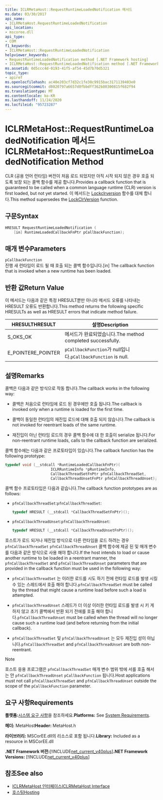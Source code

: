 ```yaml
---
title: ICLRMetaHost::RequestRuntimeLoadedNotification 메서드
ms.date: 03/30/2017
api_name:
- ICLRMetaHost.RequestRuntimeLoadedNotification
api_location:
- mscoree.dll
api_type:
- COM
f1_keywords:
- ICLRMetaHost::RequestRuntimeLoadedNotification
helpviewer_keywords:
- RequestRuntimeLoadedNotification method [.NET Framework hosting]
- ICLRMetaHost::RequestRuntimeLoadedNotification method [.NET Framework hosting]
ms.assetid: 0d5ccc4d-0193-41f5-af54-45d7b70d5321
topic_type:
- apiref
ms.openlocfilehash: ac40e203cf7d32c1fe30c9915bac3171139403e0
ms.sourcegitcommit: d8020797a6657d0fbbdff362b80300815f682f94
ms.translationtype: MT
ms.contentlocale: ko-KR
ms.lasthandoff: 11/24/2020
ms.locfileid: "95723287"
---
```

# <a name="iclrmetahostrequestruntimeloadednotification-method"></a><span data-ttu-id="dca9d-102">ICLRMetaHost::RequestRuntimeLoadedNotification 메서드</span><span class="sxs-lookup"><span data-stu-id="dca9d-102">ICLRMetaHost::RequestRuntimeLoadedNotification Method</span></span>

<span data-ttu-id="dca9d-103">CLR (공용 언어 런타임) 버전이 처음 로드 되었지만 아직 시작 되지 않은 경우 호출 되도록 보장 되는 콜백 함수를 제공 합니다.</span><span class="sxs-lookup"><span data-stu-id="dca9d-103">Provides a callback function that is guaranteed to be called when a common language runtime (CLR) version is first loaded, but not yet started.</span></span> <span data-ttu-id="dca9d-104">이 메서드는 [Lockclrversion](lockclrversion-function.md) 함수를 대체 합니다.</span><span class="sxs-lookup"><span data-stu-id="dca9d-104">This method supersedes the [LockClrVersion](lockclrversion-function.md) function.</span></span>  
  
## <a name="syntax"></a><span data-ttu-id="dca9d-105">구문</span><span class="sxs-lookup"><span data-stu-id="dca9d-105">Syntax</span></span>  
  
```cpp  
HRESULT RequestRuntimeLoadedNotification (  
    [in] RuntimeLoadedCallbackFnPtr pCallbackFunction);  
```  
  
## <a name="parameters"></a><span data-ttu-id="dca9d-106">매개 변수</span><span class="sxs-lookup"><span data-stu-id="dca9d-106">Parameters</span></span>  

 `pCallbackFunction`  
 <span data-ttu-id="dca9d-107">진행 새 런타임이 로드 될 때 호출 되는 콜백 함수입니다.</span><span class="sxs-lookup"><span data-stu-id="dca9d-107">[in] The callback function that is invoked when a new runtime has been loaded.</span></span>  
  
## <a name="return-value"></a><span data-ttu-id="dca9d-108">반환 값</span><span class="sxs-lookup"><span data-stu-id="dca9d-108">Return Value</span></span>  

 <span data-ttu-id="dca9d-109">이 메서드는 다음과 같은 특정 HRESULT뿐만 아니라 메서드 오류를 나타내는 HRESULT 오류도 반환합니다.</span><span class="sxs-lookup"><span data-stu-id="dca9d-109">This method returns the following specific HRESULTs as well as HRESULT errors that indicate method failure.</span></span>  
  
|<span data-ttu-id="dca9d-110">HRESULT</span><span class="sxs-lookup"><span data-stu-id="dca9d-110">HRESULT</span></span>|<span data-ttu-id="dca9d-111">설명</span><span class="sxs-lookup"><span data-stu-id="dca9d-111">Description</span></span>|  
|-------------|-----------------|  
|<span data-ttu-id="dca9d-112">S_OK</span><span class="sxs-lookup"><span data-stu-id="dca9d-112">S_OK</span></span>|<span data-ttu-id="dca9d-113">메서드가 완료되었습니다.</span><span class="sxs-lookup"><span data-stu-id="dca9d-113">The method completed successfully.</span></span>|  
|<span data-ttu-id="dca9d-114">E_POINTER</span><span class="sxs-lookup"><span data-stu-id="dca9d-114">E_POINTER</span></span>|<span data-ttu-id="dca9d-115">`pCallbackFunction`가 null입니다.</span><span class="sxs-lookup"><span data-stu-id="dca9d-115">`pCallbackFunction` is null.</span></span>|  
  
## <a name="remarks"></a><span data-ttu-id="dca9d-116">설명</span><span class="sxs-lookup"><span data-stu-id="dca9d-116">Remarks</span></span>  

 <span data-ttu-id="dca9d-117">콜백은 다음과 같은 방식으로 작동 합니다.</span><span class="sxs-lookup"><span data-stu-id="dca9d-117">The callback works in the following way:</span></span>  
  
- <span data-ttu-id="dca9d-118">콜백은 처음으로 런타임에 로드 된 경우에만 호출 됩니다.</span><span class="sxs-lookup"><span data-stu-id="dca9d-118">The callback is invoked only when a runtime is loaded for the first time.</span></span>  
  
- <span data-ttu-id="dca9d-119">콜백이 동일한 런타임의 재진입 로드에 대해 호출 되지 않습니다.</span><span class="sxs-lookup"><span data-stu-id="dca9d-119">The callback is not invoked for reentrant loads of the same runtime.</span></span>  
  
- <span data-ttu-id="dca9d-120">재진입이 아닌 런타임 로드의 경우 콜백 함수에 대 한 호출이 serialize 됩니다.</span><span class="sxs-lookup"><span data-stu-id="dca9d-120">For non-reentrant runtime loads, calls to the callback function are serialized.</span></span>  
  
 <span data-ttu-id="dca9d-121">콜백 함수에는 다음과 같은 프로토타입이 있습니다.</span><span class="sxs-lookup"><span data-stu-id="dca9d-121">The callback function has the following prototype:</span></span>  
  
```cpp  
typedef void (__stdcall *RuntimeLoadedCallbackFnPtr)(  
                     ICLRRuntimeInfo *pRuntimeInfo,  
                     CallbackThreadSetFnPtr pfnCallbackThreadSet,  
                     CallbackThreadUnsetFnPtr pfnCallbackThreadUnset);  
```  
  
 <span data-ttu-id="dca9d-122">콜백 함수 프로토타입은 다음과 같습니다.</span><span class="sxs-lookup"><span data-stu-id="dca9d-122">The callback function prototypes are as follows:</span></span>  
  
- <span data-ttu-id="dca9d-123">`pfnCallbackThreadSet`:</span><span class="sxs-lookup"><span data-stu-id="dca9d-123">`pfnCallbackThreadSet`:</span></span>  
  
    ```cpp  
    typedef HRESULT (__stdcall *CallbackThreadSetFnPtr)();  
    ```  
  
- <span data-ttu-id="dca9d-124">`pfnCallbackThreadUnset`:</span><span class="sxs-lookup"><span data-stu-id="dca9d-124">`pfnCallbackThreadUnset`:</span></span>  
  
    ```cpp  
    typedef HRESULT (__stdcall *CallbackThreadUnsetFnPtr)();  
    ```  
  
 <span data-ttu-id="dca9d-125">호스트가 로드 되거나 재진입 방식으로 다른 런타임을 로드 하려는 경우 `pfnCallbackThreadSet` `pfnCallbackThreadUnset` 콜백 함수에 제공 된 및 매개 변수를 다음과 같은 방식으로 사용 해야 합니다.</span><span class="sxs-lookup"><span data-stu-id="dca9d-125">If the host intends to load or cause another runtime to be loaded in a reentrant manner, the `pfnCallbackThreadSet` and `pfnCallbackThreadUnset` parameters that are provided in the callback function must be used in the following way:</span></span>  
  
- <span data-ttu-id="dca9d-126">`pfnCallbackThreadSet` 는 이러한 로드를 시도 하기 전에 런타임 로드를 발생 시킬 수 있는 스레드에서 호출 해야 합니다.</span><span class="sxs-lookup"><span data-stu-id="dca9d-126">`pfnCallbackThreadSet` must be called by the thread that might cause a runtime load before such a load is attempted.</span></span>  
  
- <span data-ttu-id="dca9d-127">`pfnCallbackThreadUnset` 스레드가 더 이상 이러한 런타임 로드를 발생 시 키 게 하지 않고 초기 콜백에서 반환 되기 전에를 호출 해야 합니다.</span><span class="sxs-lookup"><span data-stu-id="dca9d-127">`pfnCallbackThreadUnset` must be called when the thread will no longer cause such a runtime load (and before returning from the initial callback).</span></span>  
  
- <span data-ttu-id="dca9d-128">`pfnCallbackThreadSet` 및 `pfnCallbackThreadUnset` 는 모두 재진입 성이 아닙니다.</span><span class="sxs-lookup"><span data-stu-id="dca9d-128">`pfnCallbackThreadSet` and `pfnCallbackThreadUnset` are both non-reentrant.</span></span>  
  
> [!NOTE]
> <span data-ttu-id="dca9d-129">호스트 응용 프로그램은 `pfnCallbackThreadSet` 매개 변수 범위 밖에 서를 호출 해서는 안 `pfnCallbackThreadUnset` `pCallbackFunction` 됩니다.</span><span class="sxs-lookup"><span data-stu-id="dca9d-129">Host applications must not call `pfnCallbackThreadSet` and `pfnCallbackThreadUnset` outside the scope of the `pCallbackFunction` parameter.</span></span>  
  
## <a name="requirements"></a><span data-ttu-id="dca9d-130">요구 사항</span><span class="sxs-lookup"><span data-stu-id="dca9d-130">Requirements</span></span>  

 <span data-ttu-id="dca9d-131">**플랫폼:**[시스템 요구 사항](../../get-started/system-requirements.md)을 참조하세요.</span><span class="sxs-lookup"><span data-stu-id="dca9d-131">**Platforms:** See [System Requirements](../../get-started/system-requirements.md).</span></span>  
  
 <span data-ttu-id="dca9d-132">**헤더:** MetaHost</span><span class="sxs-lookup"><span data-stu-id="dca9d-132">**Header:** MetaHost.h</span></span>  
  
 <span data-ttu-id="dca9d-133">**라이브러리:** MSCorEE.dll의 리소스로 포함 됩니다.</span><span class="sxs-lookup"><span data-stu-id="dca9d-133">**Library:** Included as a resource in MSCorEE.dll</span></span>  
  
 <span data-ttu-id="dca9d-134">**.NET Framework 버전:**[!INCLUDE[net_current_v40plus](../../../../includes/net-current-v40plus-md.md)]</span><span class="sxs-lookup"><span data-stu-id="dca9d-134">**.NET Framework Versions:** [!INCLUDE[net_current_v40plus](../../../../includes/net-current-v40plus-md.md)]</span></span>  
  
## <a name="see-also"></a><span data-ttu-id="dca9d-135">참조</span><span class="sxs-lookup"><span data-stu-id="dca9d-135">See also</span></span>

- [<span data-ttu-id="dca9d-136">ICLRMetaHost 인터페이스</span><span class="sxs-lookup"><span data-stu-id="dca9d-136">ICLRMetaHost Interface</span></span>](iclrmetahost-interface.md)
- [<span data-ttu-id="dca9d-137">호스팅</span><span class="sxs-lookup"><span data-stu-id="dca9d-137">Hosting</span></span>](index.md)
